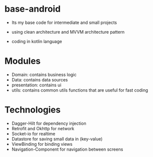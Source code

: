 # base-android

- Its my base code for intermediate and small projects

- using clean architecture and MVVM architecture pattern
- coding in kotlin language

# Modules
- Domain: contains business logic
- Data: contains data sources
- presentation: contains ui
- utils: contains common utils functions that are useful for fast coding

# Technologies
- Dagger-Hilt for dependency injection
- Retrofit and Okhttp for network
- Socket-io for realtime
- Datastore for saving small data in (key-value)
- ViewBinding for binding views
- Navigation-Component for navigation between screens
